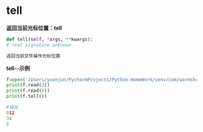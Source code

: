# tell

**返回当前光标位置：tell**

```python
def tell(self, *args, **kwargs):
# real signature unknown

返回当前文件操作光标位置
```


**tell--示例**

```python
f=open('/Users/yuanjun/PycharmProjects/Python-HomeWork/venv/com/warmsheep/第3章 文件操作&函数/test1.txt')
print(f.read(3))
print(f.read(2))
print(f.tell())

#输出
012
34
5
```
